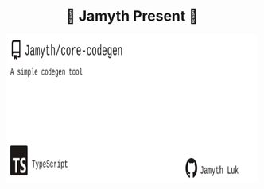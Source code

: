 <!-- built at 5/19/2024, 10:12:53 AM -->
<h1 align="center">
🎉 Jamyth Present 🎉
</h1>
<p align="center">
    <a href="https://github.com/Jamyth/core-codegen">
        <img width="1000" height="300" src="./readme.svg" />
    </a>
</p>